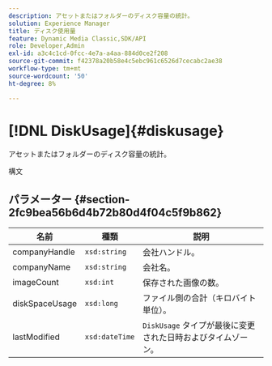 ```yaml
---
description: アセットまたはフォルダーのディスク容量の統計。
solution: Experience Manager
title: ディスク使用量
feature: Dynamic Media Classic,SDK/API
role: Developer,Admin
exl-id: a3c4c1cd-0fcc-4e7a-a4aa-884d0ce2f208
source-git-commit: f42378a20b58e4c5ebc961c6526d7cecabc2ae38
workflow-type: tm+mt
source-wordcount: '50'
ht-degree: 8%

---
```


# [!DNL DiskUsage]{#diskusage}

アセットまたはフォルダーのディスク容量の統計。

構文

## パラメーター {#section-2fc9bea56b6d4b72b80d4f04c5f9b862}

| 名前 | 種類 | 説明 |
|---|---|---|
| companyHandle | `xsd:string` | 会社ハンドル。 |
| companyName | `xsd:string` | 会社名。 |
| imageCount | `xsd:int` | 保存された画像の数。 |
| diskSpaceUsage | `xsd:long` | ファイル側の合計（キロバイト単位）。 |
| lastModified | `xsd:dateTime` | `DiskUsage` タイプが最後に変更された日時およびタイムゾーン。 |
